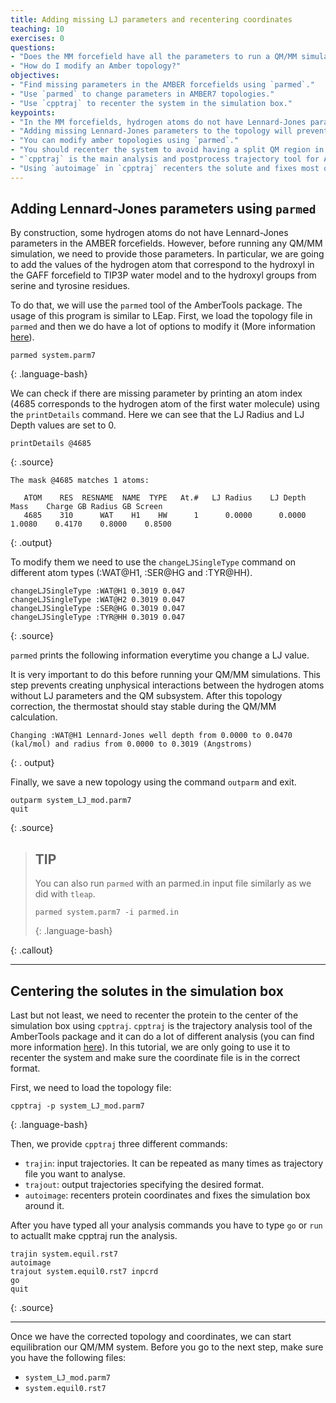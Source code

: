 ```yaml
---
title: Adding missing LJ parameters and recentering coordinates
teaching: 10
exercises: 0
questions:
- "Does the MM forcefield have all the parameters to run a QM/MM simulation?"
- "How do I modify an Amber topology?"
objectives:
- "Find missing parameters in the AMBER forcefields using `parmed`."
- "Use `parmed` to change parameters in AMBER7 topologies."
- "Use `cpptraj` to recenter the system in the simulation box."
keypoints:
- "In the MM forcefields, hydrogen atoms do not have Lennard-Jones parameters." 
- "Adding missing Lennard-Jones parameters to the topology will prevent having unphysical interactions int the QM/MM boundary."
- "You can modify amber topologies using `parmed`."
- "You should recenter the system to avoid having a split QM region in the QM/MM."
- "`cpptraj` is the main analysis and postprocess trajectory tool for Amber."
- "Using `autoimage` in `cpptraj` recenters the solute and fixes most of the PBC problems of the simulation."
---
```


## Adding Lennard-Jones parameters using `parmed`

By construction, some hydrogen atoms do not have Lennard-Jones parameters in the AMBER forcefields. However, before running any QM/MM simulation, we need to provide those parameters. In particular, we are going to add the values of the hydrogen atom that correspond to the hydroxyl in the GAFF forcefield to TIP3P water model and to the hydroxyl groups from serine and tyrosine residues. 

To do that, we will use the `parmed` tool of the AmberTools package. The usage of this program is similar to LEap. First, we load the topology file in `parmed` and then we do have a lot of options to modify it (More information [here](http://parmed.github.io/ParmEd/html/index.html)).

~~~
parmed system.parm7 
~~~
{: .language-bash} 

We can check if there are missing parameter by printing an atom index (4685 corresponds to the hydrogen atom of the first water molecule) using the `printDetails` command. Here we can see that the LJ Radius and LJ Depth values are set to 0.

~~~
printDetails @4685
~~~
{: .source}

~~~
The mask @4685 matches 1 atoms:

   ATOM    RES  RESNAME  NAME  TYPE   At.#   LJ Radius    LJ Depth      Mass    Charge GB Radius GB Screen
   4685    310      WAT    H1    HW      1      0.0000      0.0000    1.0080    0.4170    0.8000    0.8500
~~~
{: .output}


To modify them we need to use the `changeLJSingleType` command on different atom types (:WAT@H1, :SER@HG and :TYR@HH). 

~~~
changeLJSingleType :WAT@H1 0.3019 0.047
changeLJSingleType :WAT@H2 0.3019 0.047
changeLJSingleType :SER@HG 0.3019 0.047
changeLJSingleType :TYR@HH 0.3019 0.047
~~~
{: .source}

`parmed` prints the following information everytime you change a LJ value.

It is very important to do this before running your QM/MM simulations. This step prevents creating unphysical interactions between the hydrogen atoms without LJ parameters and the QM subsystem. After this topology correction, the thermostat should stay stable during the QM/MM calculation. 

~~~
Changing :WAT@H1 Lennard-Jones well depth from 0.0000 to 0.0470 (kal/mol) and radius from 0.0000 to 0.3019 (Angstroms)
~~~
{: . output}

Finally, we save a new topology using the command `outparm` and exit.

~~~
outparm system_LJ_mod.parm7
quit
~~~
{: .source}

>## TIP 
>
>You can also run `parmed` with an parmed.in input file similarly as we did with `tleap`.
>~~~
>parmed system.parm7 -i parmed.in 
>~~~
>{: .language-bash}
>
{: .callout}
***

## Centering the solutes in the simulation box

Last but not least, we need to recenter the protein to the center of the simulation box using `cpptraj`. `cpptraj` is the trajectory analysis tool of the AmberTools package and it can do a lot of different analysis (you can find more information [here](https://amber-md.github.io/cpptraj/CPPTRAJ.xhtml)). In this tutorial, we are only going to use it to recenter the system and make sure the coordinate file is in the correct format.

First, we need to load the topology file:

~~~
cpptraj -p system_LJ_mod.parm7
~~~
{: .language-bash}

Then, we provide `cpptraj` three different commands: 
- `trajin`: input trajectories. It can be repeated as many times as trajectory file you want to analyse. 
- `trajout`: output trajectories specifying the desired format.
- `autoimage`: recenters protein coordinates and fixes the simulation box around it. 

After you have typed all your analysis commands you have to type `go` or `run` to actuallt make cpptraj run the analysis. 

~~~
trajin system.equil.rst7
autoimage
trajout system.equil0.rst7 inpcrd
go 
quit
~~~
{: .source}


***

Once we have the corrected topology and coordinates, we can start equilibration our QM/MM system. Before you go to the next step, make sure you have the following files: 
- `system_LJ_mod.parm7`
- `system.equil0.rst7`


